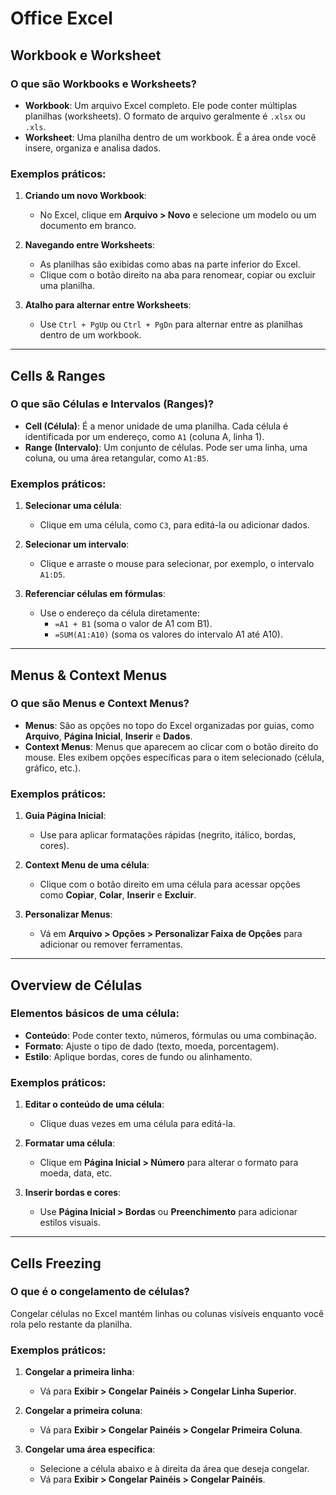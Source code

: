 # Office Excel

## Workbook e Worksheet

### O que são Workbooks e Worksheets?

- **Workbook**: Um arquivo Excel completo. Ele pode conter múltiplas planilhas (worksheets). O formato de arquivo geralmente é `.xlsx` ou `.xls`.
- **Worksheet**: Uma planilha dentro de um workbook. É a área onde você insere, organiza e analisa dados.

### Exemplos práticos:
1. **Criando um novo Workbook**:
   - No Excel, clique em **Arquivo > Novo** e selecione um modelo ou um documento em branco.

2. **Navegando entre Worksheets**:
   - As planilhas são exibidas como abas na parte inferior do Excel.
   - Clique com o botão direito na aba para renomear, copiar ou excluir uma planilha.

3. **Atalho para alternar entre Worksheets**:
   - Use `Ctrl + PgUp` ou `Ctrl + PgDn` para alternar entre as planilhas dentro de um workbook.

---

## Cells & Ranges

### O que são Células e Intervalos (Ranges)?

- **Cell (Célula)**: É a menor unidade de uma planilha. Cada célula é identificada por um endereço, como `A1` (coluna A, linha 1).
- **Range (Intervalo)**: Um conjunto de células. Pode ser uma linha, uma coluna, ou uma área retangular, como `A1:B5`.

### Exemplos práticos:
1. **Selecionar uma célula**:
   - Clique em uma célula, como `C3`, para editá-la ou adicionar dados.

2. **Selecionar um intervalo**:
   - Clique e arraste o mouse para selecionar, por exemplo, o intervalo `A1:D5`.

3. **Referenciar células em fórmulas**:
   - Use o endereço da célula diretamente: 
     - `=A1 + B1` (soma o valor de A1 com B1).
     - `=SUM(A1:A10)` (soma os valores do intervalo A1 até A10).

---

## Menus & Context Menus

### O que são Menus e Context Menus?

- **Menus**: São as opções no topo do Excel organizadas por guias, como **Arquivo**, **Página Inicial**, **Inserir** e **Dados**.
- **Context Menus**: Menus que aparecem ao clicar com o botão direito do mouse. Eles exibem opções específicas para o item selecionado (célula, gráfico, etc.).

### Exemplos práticos:
1. **Guia Página Inicial**:
   - Use para aplicar formatações rápidas (negrito, itálico, bordas, cores).

2. **Context Menu de uma célula**:
   - Clique com o botão direito em uma célula para acessar opções como **Copiar**, **Colar**, **Inserir** e **Excluir**.

3. **Personalizar Menus**:
   - Vá em **Arquivo > Opções > Personalizar Faixa de Opções** para adicionar ou remover ferramentas.

---

## Overview de Células

### Elementos básicos de uma célula:
- **Conteúdo**: Pode conter texto, números, fórmulas ou uma combinação.
- **Formato**: Ajuste o tipo de dado (texto, moeda, porcentagem).
- **Estilo**: Aplique bordas, cores de fundo ou alinhamento.

### Exemplos práticos:
1. **Editar o conteúdo de uma célula**:
   - Clique duas vezes em uma célula para editá-la.

2. **Formatar uma célula**:
   - Clique em **Página Inicial > Número** para alterar o formato para moeda, data, etc.

3. **Inserir bordas e cores**:
   - Use **Página Inicial > Bordas** ou **Preenchimento** para adicionar estilos visuais.

---

## Cells Freezing

### O que é o congelamento de células?

Congelar células no Excel mantém linhas ou colunas visíveis enquanto você rola pelo restante da planilha.

### Exemplos práticos:
1. **Congelar a primeira linha**:
   - Vá para **Exibir > Congelar Painéis > Congelar Linha Superior**.

2. **Congelar a primeira coluna**:
   - Vá para **Exibir > Congelar Painéis > Congelar Primeira Coluna**.

3. **Congelar uma área específica**:
   - Selecione a célula abaixo e à direita da área que deseja congelar.
   - Vá para **Exibir > Congelar Painéis > Congelar Painéis**.

